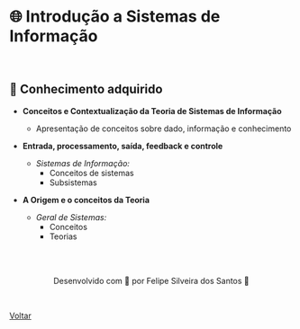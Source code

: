 <h1>🌐 Introdução a Sistemas de Informação</h1>

<br>

<h2> 🧠 Conhecimento adquirido </h2>

- **Conceitos e Contextualização da Teoria de Sistemas de Informação**
  - Apresentação de conceitos sobre dado, informação e conhecimento

- **Entrada, processamento, saída, feedback e controle**
  - *Sistemas de Informação:*
    - Conceitos de sistemas
    - Subsistemas

- **A Origem e o conceitos da Teoria**
  - *Geral de Sistemas:*
    - Conceitos
    - Teorias



<br><br>

<p align="center"> Desenvolvido com 💜 por Felipe Silveira dos Santos 👋 <p>

<br>

<a href="./README.md">Voltar</a>
